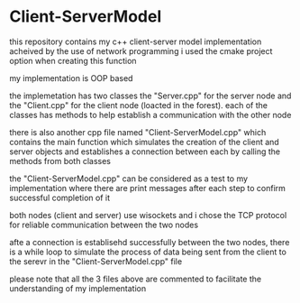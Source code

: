 # Client-ServerModel

this repository contains my c++ client-server model implementation acheived by the use of network programming
i used the cmake project option when creating this function

my implementation is OOP based

the implemetation has two classes the "Server.cpp" for the server node and the "Client.cpp" for the client node (loacted in the forest). 
each of the classes has methods to help establish a communication with the other node

there is also another cpp file named "Client-ServerModel.cpp" which contains the main function which simulates the creation of the 
client and server objects and establishes a connection between each by calling the methods from both classes

the "Client-ServerModel.cpp" can be considered as a test to my implementation where there are print messages after each step to confirm successful completion of it

both nodes (client and server) use wisockets and i chose the TCP protocol for reliable communication between the two nodes

afte a connection is establisehd successfully between the two nodes, there is a while loop to simulate the process of data being sent from the client to the serevr 
in the "Client-ServerModel.cpp" file

please note that all the 3 files above are commented to facilitate the understanding of my implementation

